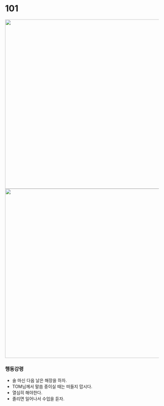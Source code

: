 # 101
<img src="https://github.com/user-attachments/assets/49080b42-e1c7-43c4-904b-f9aab5961834" width=555 />
<img src="https://github.com/user-attachments/assets/7e0b0f78-9356-483e-aa80-7f4885a3aab1" width=555 />

### 행동강령
- 술 마신 다음 날은 해장을 하자.
- TOM님께서 말씀 중이실 때는 떠들지 맙시다.
- 열심히 해야한다.
- 졸리면 일어나서 수업을 듣자.
